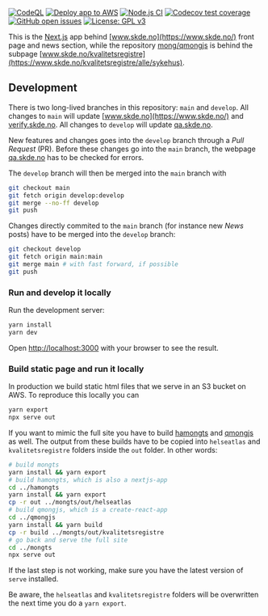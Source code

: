 <!-- badges: start -->

[![CodeQL](https://github.com/mong/mongts/actions/workflows/codeql-analysis.yml/badge.svg)](https://github.com/mong/mongts/actions/workflows/codeql-analysis.yml)
[![Deploy app to AWS](https://github.com/mong/mongts/actions/workflows/aws_deploy.yml/badge.svg)](https://github.com/mong/mongts/actions/workflows/aws_deploy.yml)
[![Node.js CI](https://github.com/mong/mongts/actions/workflows/node.js.yml/badge.svg)](https://github.com/mong/mongts/actions/workflows/node.js.yml)
[![Codecov test coverage](https://codecov.io/gh/mong/mongts/branch/develop/graph/badge.svg)](https://codecov.io/gh/mong/mongts?branch=develop)
[![GitHub open issues](https://img.shields.io/github/issues/mong/mongts.svg)](https://github.com/mong/mongts/issues)
[![License: GPL v3](https://img.shields.io/badge/License-GPLv3-blue.svg)](https://www.gnu.org/licenses/gpl-3.0)

<!-- badges: end -->

This is the [Next.js](https://nextjs.org/) app behind [www.skde.no](https://www.skde.no/) front page and news section, while the repository [mong/qmongjs](https://github.com/mong/qmongjs) is behind the subpage [www.skde.no/kvalitetsregistre](https://www.skde.no/kvalitetsregistre/alle/sykehus).

## Development

There is two long-lived branches in this repository: `main` and `develop`. All changes to `main` will update [www.skde.no](https://www.skde.no/) and [verify.skde.no](https://verify.skde.no/). All changes to `develop` will update [qa.skde.no](https://qa.skde.no/).

New features and changes goes into the `develop` branch through a _Pull Request_ (PR). Before these changes go into the `main` branch, the webpage [qa.skde.no](https://qa.skde.no/) has to be checked for errors.

The `develop` branch will then be merged into the `main` branch with

```bash
git checkout main
git fetch origin develop:develop
git merge --no-ff develop
git push
```

Changes directly commited to the `main` branch (for instance new _News_ posts) have to be merged into the `develop` branch:

```bash
git checkout develop
git fetch origin main:main
git merge main # with fast forward, if possible
git push
```

### Run and develop it locally

Run the development server:

```bash
yarn install
yarn dev
```

Open [http://localhost:3000](http://localhost:3000) with your browser to see the result.

### Build static page and run it locally

In production we build static html files that we serve in an S3 bucket on AWS. To reproduce this locally you can

```bash
yarn export
npx serve out
```

If you want to mimic the full site you have to build [hamongts](https://github.com/mong/hamongts) and [qmongjs](https://github.com/mong/qmongjs) as well. The output from these builds have to be copied into `helseatlas` and `kvalitetsregistre` folders inside the `out` folder. In other words:

```bash
# build mongts
yarn install && yarn export
# build hamongts, which is also a nextjs-app
cd ../hamongts
yarn install && yarn export
cp -r out ../mongts/out/helseatlas
# build qmongjs, which is a create-react-app
cd ../qmongjs
yarn install && yarn build
cp -r build ../mongts/out/kvalitetsregistre
# go back and serve the full site
cd ../mongts
npx serve out
```

If the last step is not working, make sure you have the latest version of `serve` installed.

Be aware, the `helseatlas` and `kvalitetsregistre` folders will be overwritten the next time you do a `yarn export`.
